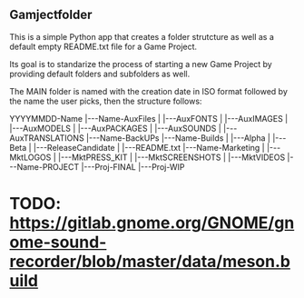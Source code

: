 Gamjectfolder
-------------


This is a simple Python app that creates a folder strutcture as well as a default empty README.txt file for a Game Project.

Its goal is to standarize the process of starting a new Game Project by providing default folders and subfolders as well.

The MAIN folder is named with the creation date in ISO format followed by the name the user picks, then the structure follows:

  YYYYMMDD-Name
  |---Name-AuxFiles
  |     |---AuxFONTS
  |     |---AuxIMAGES
  |     |---AuxMODELS
  |     |---AuxPACKAGES
  |     |---AuxSOUNDS
  |     |---AuxTRANSLATIONS
  |---Name-BackUPs
  |---Name-Builds
  |     |---Alpha
  |     |---Beta
  |     |---ReleaseCandidate
  |     |---README.txt
  |---Name-Marketing
  |     |---MktLOGOS
  |     |---MktPRESS_KIT
  |     |---MktSCREENSHOTS
  |     |---MktVIDEOS
  |---Name-PROJECT
        |---Proj-FINAL
        |---Proj-WIP
        
        
# TODO: https://gitlab.gnome.org/GNOME/gnome-sound-recorder/blob/master/data/meson.build
